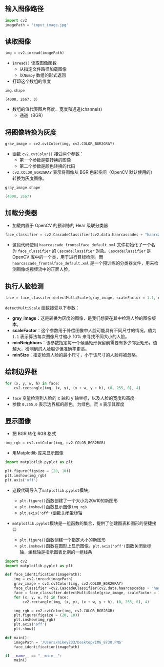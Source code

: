 ## 输入图像路径
```python
import cv2
imagePath = 'input_image.jpg'
```
## 读取图像
```python
img = cv2.imread(imagePath)
```
- `imread()` 读取图像函数
	- 从指定文件路径加载图像
	- 以`Numpy` 数组的形式返回
- 打印这个数组的维度
```python
img.shape
```

```output
(4000, 2667, 3)
```
- 数组的值代表图片高度、宽度和通道(channels)
	- 通道（BGR）
## 将图像转换为灰度  
```python
grav_image = cv2.cvtColor(img, cv2.COLOR_BGR2GRAY)
```

- 函数 `cv2.cvtColor()` 接受两个参数：
	- 第一个参数是要转换的图像
	- 第二个参数是颜色转换的代码
- `cv2.COLOR_BGR2GRAY` 表示将图像从 BGR 色彩空间（OpenCV 默认使用的）转换为灰度图像。

```python
gray_image.shape
```

```python
(4000, 2667)
```

## 加载分类器
- 加载内置于 OpenCV 的预训练的 Hear 级联分类器
```python
face_classifier = cv2.CascadeClassifier(cv2.data.haarcascades + "haarcascade_frontalface_default.xml")
```
- 这段代码使用 `haarcascade_frontalface_default.xml` 文件初始化了一个名为 `face_classifier` 的 `CascadeClassifier` 对象。`CascadeClassifier` 是 OpenCV 库中的一个类，用于进行目标检测。而 `haarcascade_frontalface_default.xml` 是一个预训练的分类器文件，用来检测图像或视频流中的正面人脸。

## 执行人脸检测
```python
face = face_classifer.detectMultiScale(gray_image, scaleFactor = 1.1, minNeighbors = 5, minSize = (40, 40))
```
`detectMultiScale` 函数接受以下参数：
- **gray_image**：这是转换为灰度的图像，是我们想要在其中检测人脸的图像版本。
- **scaleFactor**：这个参数用于补偿图像中人脸可能具有不同尺寸的情况。值为 `1.1` 表示算法每次图像尺寸缩小 10% 来寻找不同大小的人脸。    
- **minNeighbors**：该参数指定每一个候选矩形保留前需要有多少邻近矩形。值越大，检测到的人脸越少但准确率更高。
- **minSize**：指定检测人脸的最小尺寸，小于该尺寸的人脸将被忽略。

## 绘制边界框
```python
for (x, y, w, h) in face:
    cv2.rectangle(img, (x, y), (x + w, y + h), (0, 255, 0), 4)
```
- `face` 变量检测到人脸的 x 轴和 y 轴坐标，以及人脸的宽度和高度
- 参数 `0,255,0` 表示边界框的颜色，为绿色，而 `4` 表示其厚度

## 显示图像
- 把 BGR 转化 RGB 格式
```python
img_rgb = cv2.cvtColor(img, cv2.COLOR_BGR2RGB)
```
- 用Matplotlib 库来显示图像
```python
import matplotlib.pyplot as plt

plt.figure(figsize = (20, 10))
plt.imshow(img_rgb)
plt.axis('off')
```
- 这段代码导入了`matplotlib.pyplot`模块，
	- `plt.figure()`函数创建了一个大小为20x10的新图形
	- `plt.imshow()`函数显示图像`img_rgb`
	- `plt.axis('off')`函数关闭坐标轴

- `matplotlib.pyplot`模块是一组函数的集合，提供了创建图表和图形的便捷接口
	- `plt.figure()`函数创建一个指定大小的新图形
	- `plt.imshow()`函数在图形上显示图像。`plt.axis('off')`函数关闭坐标轴，坐标轴是指示图表比例的一组线条

```python
import cv2
import matplotlib.pyplot as plt

def face_identification(imagePath):
    img = cv2.imread(imagePath)
    grav_image = cv2.cvtColor(img, cv2.COLOR_BGR2GRAY)
    face_classifier =cv2.CascadeClassifier(cv2.data.haarcascades + "haarcascade_frontalface_default.xml")
    face = face_classifier.detectMultiScale(grav_image, scaleFactor = 1.1, minNeighbors = 5, minSize = (40, 40))
    for (x, y, w, h) in face:
        cv2.rectangle(img, (x, y), (x + w, y + h), (0, 255, 0), 4)

    img_rgb = cv2.cvtColor(img, cv2.COLOR_BGR2RGB)
    plt.figure(figsize = (20, 10))
    plt.imshow(img_rgb)
    plt.axis('off')
    plt.show()

def main():
    imagePath = '/Users/mikey233/Desktop/IMG_8730.PNG'
    face_identification(imagePath)

if __name__ == "__main__":
    main()

```
